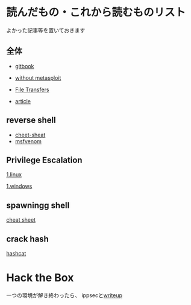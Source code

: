 # 読んだもの・これから読むものリスト
よかった記事等を置いておきます

## 全体
- [gitbook](https://book.hacktricks.xyz/)

- [without metasploit](https://medium.com/@hakluke/haklukes-guide-to-hacking-without-metasploit-1bbbe3d14f90)
- [File Transfers](https://medium.com/@PenTest_duck/almost-all-the-ways-to-file-transfer-1bd6bf710d65)
- [article](https://medium.com/@falconspy/oscp-approved-tools-b2b4e889e707)
## reverse shell
- [cheet-sheat](http://pentestmonkey.net/cheat-sheet/shells/reverse-shell-cheat-sheet)
- [msfvenom](https://www.offensive-security.com/metasploit-unleashed/msfvenom/)
## Privilege Escalation
[1.linux](https://blog.g0tmi1k.com/2011/08/basic-linux-privilege-escalation/)

[1.windows](https://medium.com/@rahmatnurfauzi/windows-privilege-escalation-scripts-techniques-30fa37bd194)


## spawningg shell
[cheat sheet](https://netsec.ws/?p=337)
## crack hash
[hashcat](https://hashcat.net/hashcat/)


# Hack the Box
一つの環境が解き終わったら、
ippsecと[writeup](https://rana-khalil.gitbook.io/hack-the-box-oscp-preparation/my-oscp-journey-a-review)
